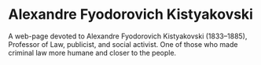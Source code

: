 # Alexandre Fyodorovich Kistyakovski
A web-page devoted to Alexandre Fyodorovich Kistyakovski (1833–1885), Professor of Law, publicist, and social activist. One of those who made criminal law more humane and closer to the people. 
